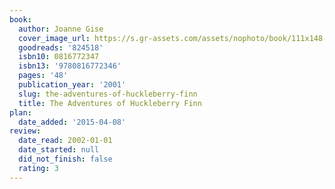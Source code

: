 ```yaml
---
book:
  author: Joanne Gise
  cover_image_url: https://s.gr-assets.com/assets/nophoto/book/111x148-bcc042a9c91a29c1d680899eff700a03.png
  goodreads: '824518'
  isbn10: 0816772347
  isbn13: '9780816772346'
  pages: '48'
  publication_year: '2001'
  slug: the-adventures-of-huckleberry-finn
  title: The Adventures of Huckleberry Finn
plan:
  date_added: '2015-04-08'
review:
  date_read: 2002-01-01
  date_started: null
  did_not_finish: false
  rating: 3
---
```

